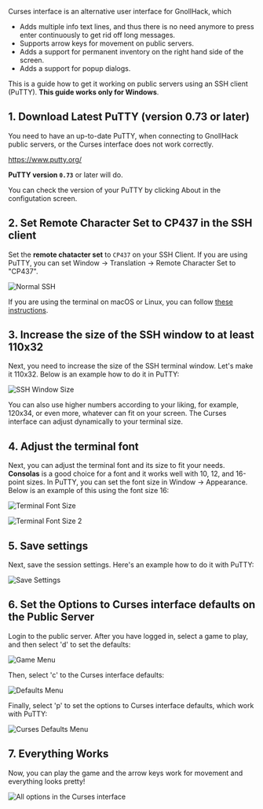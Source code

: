 Curses interface is an alternative user interface for GnollHack, which

- Adds multiple info text lines, and thus there is no need anymore to press enter continuously to get rid off long messages.
- Supports arrow keys for movement on public servers.
- Adds a support for permanent inventory on the right hand side of the screen.
- Adds a support for popup dialogs.

This is a guide how to get it working on public servers using an SSH client (PuTTY). **This guide works only for Windows**.

## 1. Download Latest PuTTY (version 0.73 or later)

You need to have an up-to-date PuTTY, when connecting to GnollHack public servers, or the Curses interface does not work correctly.

https://www.putty.org/

**PuTTY version `0.73`** or later will do.

You can check the version of your PuTTY by clicking About in the configutation screen.

## 2. Set Remote Character Set to CP437 in the SSH client

Set the **remote chatacter set** to `CP437` on your SSH Client. If you are using PuTTY, you can set Window → Translation → Remote Character Set to "CP437".

![Normal SSH](https://images.gnollhack.com/wiki/IBMGraphicsWithPuTTY/PuTTYWindowTranslation.png)

If you are using the terminal on macOS or Linux, you can follow [these instructions](https://nethackwiki.com/wiki/IBMgraphics).

## 3. Increase the size of the SSH window to at least 110x32

Next, you need to increase the size of the SSH terminal window. Let's make it 110x32. Below is an example how to do it in PuTTY:

![SSH Window Size](https://images.gnollhack.com/wiki/Curses/putty-window-size.png)

You can also use higher numbers according to your liking, for example, 120x34, or even more, whatever can fit on your screen. The Curses interface can adjust dynamically to your terminal size.

## 4. Adjust the terminal font

Next, you can adjust the terminal font and its size to fit your needs. **Consolas** is a good choice for a font and it works well with 10, 12, and 16-point sizes. In PuTTY, you can set the font size in Window → Appearance. Below is an example of this using the font size 16:

![Terminal Font Size](https://images.gnollhack.com/wiki/Curses/putty-font-1b.png)

![Terminal Font Size 2](https://images.gnollhack.com/wiki/Curses/putty-font-2b.png)

## 5. Save settings

Next, save the session settings. Here's an example how to do it with PuTTY:

![Save Settings](https://images.gnollhack.com/wiki/Curses/putty-save-settings-2.png)

## 6. Set the Options to Curses interface defaults on the Public Server

Login to the public server. After you have logged in, select a game to play, and then select 'd' to set the defaults:

![Game Menu](https://images.gnollhack.com/wiki/Curses/interface2/gamemenu-red.png)

Then, select 'c' to the Curses interface defaults:

![Defaults Menu](https://images.gnollhack.com/wiki/Curses/interface2/defaults-menu-red.png)

Finally, select 'p' to set the options to Curses interface defaults, which work with PuTTY:

![Curses Defaults Menu](https://images.gnollhack.com/wiki/Curses/interface2/curses-defaults-menu-red-putty.png)

## 7. Everything Works

Now, you can play the game and the arrow keys work for movement and everything looks pretty!

![All options in the Curses interface](https://images.gnollhack.com/wiki/Curses/curses-works-new2.png)